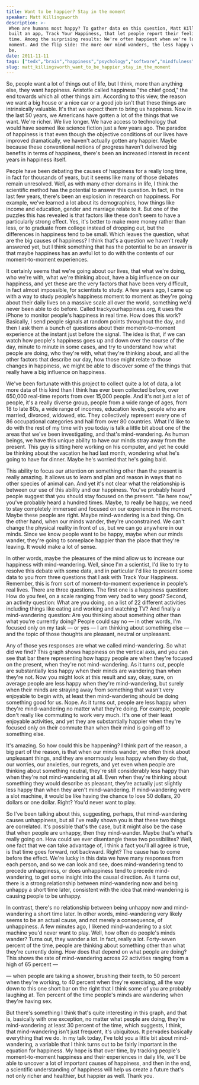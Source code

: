 ```yaml
---
title: Want to be happier? Stay in the moment
speaker: Matt Killingsworth
description: >-
 When are humans most happy? To gather data on this question, Matt Killingsworth
 built an app, Track Your Happiness, that let people report their feelings in real
 time. Among the surprising results: We're often happiest when we're lost in the
 moment. And the flip side: The more our mind wanders, the less happy we can
 be.
date: 2011-11-11
tags: ["tedx","brain","happiness","psychology","software","mindfulness"]
slug: matt_killingsworth_want_to_be_happier_stay_in_the_moment
---
```


So, people want a lot of things out of life, but I think, more than anything else, they
want happiness. Aristotle called happiness "the chief good," the end towards which all
other things aim. According to this view, the reason we want a big house or a nice car or
a good job isn't that these things are intrinsically valuable. It's that we expect them to
bring us happiness. Now in the last 50 years, we Americans have gotten a lot of the things
that we want. We're richer. We live longer. We have access to technology that would have
seemed like science fiction just a few years ago. The paradox of happiness is that even
though the objective conditions of our lives have improved dramatically, we haven't
actually gotten any happier. Maybe because these conventional notions of progress haven't
delivered big benefits in terms of happiness, there's been an increased interest in recent
years in happiness itself.

People have been debating the causes of happiness for a really long time, in fact for
thousands of years, but it seems like many of those debates remain unresolved. Well, as
with many other domains in life, I think the scientific method has the potential to answer
this question. In fact, in the last few years, there's been an explosion in research on
happiness. For example, we've learned a lot about its demographics, how things like income
and education, gender and marriage relate to it. But one of the puzzles this has revealed
is that factors like these don't seem to have a particularly strong effect. Yes, it's
better to make more money rather than less, or to graduate from college instead of
dropping out, but the differences in happiness tend to be small. Which leaves the question,
what are the big causes of happiness? I think that's a question we haven't really answered
yet, but I think something that has the potential to be an answer is that maybe happiness
has an awful lot to do with the contents of our moment-to-moment experiences.

It certainly seems that we're going about our lives, that what we're doing, who we're
with, what we're thinking about, have a big influence on our happiness, and yet these are
the very factors that have been very difficult, in fact almost impossible, for scientists
to study. A few years ago, I came up with a way to study people's happiness moment to
moment as they're going about their daily lives on a massive scale all over the world,
something we'd never been able to do before. Called trackyourhappiness.org, it uses the
iPhone to monitor people's happiness in real time. How does this work? Basically, I send
people signals at random points throughout the day, and then I ask them a bunch of
questions about their moment-to-moment experience at the instant just before the signal.
The idea is that, if we can watch how people's happiness goes up and down over the course
of the day, minute to minute in some cases, and try to understand how what people are
doing, who they're with, what they're thinking about, and all the other factors that
describe our day, how those might relate to those changes in happiness, we might be able
to discover some of the things that really have a big influence on happiness.

We've been fortunate with this project to collect quite a lot of data, a lot more data of
this kind than I think has ever been collected before, over 650,000 real-time reports from
over 15,000 people. And it's not just a lot of people, it's a really diverse group, people
from a wide range of ages, from 18 to late 80s, a wide range of incomes, education levels,
people who are married, divorced, widowed, etc. They collectively represent every one of
86 occupational categories and hail from over 80 countries. What I'd like to do with the
rest of my time with you today is talk a little bit about one of the areas that we've been
investigating, and that's mind-wandering. As human beings, we have this unique ability to
have our minds stray away from the present. This guy is sitting here working on his
computer, and yet he could be thinking about the vacation he had last month, wondering
what he's going to have for dinner. Maybe he's worried that he's going
bald.

This ability to focus our attention on something other than the present is really amazing.
It allows us to learn and plan and reason in ways that no other species of animal can. And
yet it's not clear what the relationship is between our use of this ability and our
happiness. You've probably heard people suggest that you should stay focused on the
present. "Be here now," you've probably heard a hundred times. Maybe, to really be happy,
we need to stay completely immersed and focused on our experience in the moment. Maybe
these people are right. Maybe mind-wandering is a bad thing. On the other hand, when our
minds wander, they're unconstrained. We can't change the physical reality in front of us,
but we can go anywhere in our minds. Since we know people want to be happy, maybe when our
minds wander, they're going to someplace happier than the place that they're leaving. It
would make a lot of sense.

In other words, maybe the pleasures of the mind allow us to increase our happiness with
mind-wandering. Well, since I'm a scientist, I'd like to try to resolve this debate with
some data, and in particular I'd like to present some data to you from three questions
that I ask with Track Your Happiness. Remember, this is from sort of moment-to-moment
experience in people's real lives. There are three questions. The first one is a happiness
question: How do you feel, on a scale ranging from very bad to very good? Second, an
activity question: What are you doing, on a list of 22 different activities including
things like eating and working and watching TV? And finally a mind-wandering question: Are
you thinking about something other than what you're currently doing? People could say no —
in other words, I'm focused only on my task — or yes — I am thinking about something else
— and the topic of those thoughts are pleasant, neutral or unpleasant.

Any of those yes responses are what we called mind-wandering. So what did we find? This
graph shows happiness on the vertical axis, and you can see that bar there representing
how happy people are when they're focused on the present, when they're not mind-wandering.
As it turns out, people are substantially less happy when their minds are wandering than
when they're not. Now you might look at this result and say, okay, sure, on average people
are less happy when they're mind-wandering, but surely when their minds are straying away
from something that wasn't very enjoyable to begin with, at least then mind-wandering
should be doing something good for us. Nope. As it turns out, people are less happy when
they're mind-wandering no matter what they're doing. For example, people don't really like
commuting to work very much. It's one of their least enjoyable activities, and yet they
are substantially happier when they're focused only on their commute than when their mind
is going off to something else.

It's amazing. So how could this be happening? I think part of the reason, a big part of the
reason, is that when our minds wander, we often think about unpleasant things, and they
are enormously less happy when they do that, our worries, our anxieties, our regrets, and
yet even when people are thinking about something neutral, they're still considerably less
happy than when they're not mind-wandering at all. Even when they're thinking about
something they would describe as pleasant, they're actually just slightly less happy than
when they aren't mind-wandering. If mind-wandering were a slot machine, it would be like
having the chance to lose 50 dollars, 20 dollars or one dollar. Right? You'd never want to
play. 

So I've been talking about this, suggesting, perhaps, that mind-wandering causes
unhappiness, but all I've really shown you is that these two things are correlated. It's
possible that's the case, but it might also be the case that when people are unhappy, then
they mind-wander. Maybe that's what's really going on. How could we ever disentangle these
two possibilites? Well, one fact that we can take advantage of, I think a fact you'll all
agree is true, is that time goes forward, not backward. Right? The cause has to come
before the effect. We're lucky in this data we have many responses from each person, and
so we can look and see, does mind-wandering tend to precede unhappiness, or does
unhappiness tend to precede mind-wandering, to get some insight into the causal direction.
As it turns out, there is a strong relationship between mind-wandering now and being
unhappy a short time later, consistent with the idea that mind-wandering is causing people
to be unhappy.

In contrast, there's no relationship between being unhappy now and mind-wandering a short
time later. In other words, mind-wandering very likely seems to be an actual cause, and
not merely a consequence, of unhappiness. A few minutes ago, I likened mind-wandering to a
slot machine you'd never want to play. Well, how often do people's minds wander? Turns
out, they wander a lot. In fact, really a lot. Forty-seven percent of the time, people are
thinking about something other than what they're currently doing. How does that depend on
what people are doing? This shows the rate of mind-wandering across 22 activities ranging
from a high of 65 percent — 

— when people are taking a shower, brushing their teeth, to 50 percent when they're
working, to 40 percent when they're exercising, all the way down to this one short bar on
the right that I think some of you are probably laughing at. Ten percent of the time
people's minds are wandering when they're having sex. 

But there's something I think that's quite interesting in this graph, and that is,
basically with one exception, no matter what people are doing, they're mind-wandering at
least 30 percent of the time, which suggests, I think, that mind-wandering isn't just
frequent, it's ubiquitous. It pervades basically everything that we do. In my talk today,
I've told you a little bit about mind-wandering, a variable that I think turns out to be
fairly important in the equation for happiness. My hope is that over time, by tracking
people's moment-to-moment happiness and their experiences in daily life, we'll be able to
uncover a lot of important causes of happiness, and then in the end, a scientific
understanding of happiness will help us create a future that's not only richer and
healthier, but happier as well. Thank you. 

<!--
ad_duration=3.33
event="TEDxCambridge"
external_start_time=0
intro_duration=11.82
is_subtitle_required="False"
is_talk_featured="True"
language="en"
language_swap="False"
native_language="en"
number_of_related_talks=6
number_of_speakers=1
number_of_subtitled_videos=32
number_of_tags=6
number_of_talk_download_languages=33
number_of_talk_more_resources=0
number_of_talk_recommendations=0
number_of_talks_take_actions=0
post_ad_duration=0.83
published_timestamp="2012-11-05 16:09:56"
recording_date="2011-11-11"
speaker_description="Happiness researcher"
speaker_is_published=1
speaker_name="Matt Killingsworth"
talk_name="Want to be happier? Stay in the moment"
talks_tags=["tedx","brain","happiness","psychology","software","mindfulness"]
url_audio="https://download.ted.com/talks/MattKillingsworth_2011X.mp3?apikey=acme-roadrunner"
url_photo_speaker="https://pe.tedcdn.com/images/ted/2c31a383dc6466c1f21f5d82de71c340817731fe_254x191.jpg"
url_photo_talk="https://pe.tedcdn.com/images/ted/2ff7ff0cde75d2a906557697701d2cf714763984_1600x1200.jpg"
url_webpage="https://www.ted.com/talks/matt_killingsworth_want_to_be_happier_stay_in_the_moment"
video_type_name="TEDx Talk"
-->